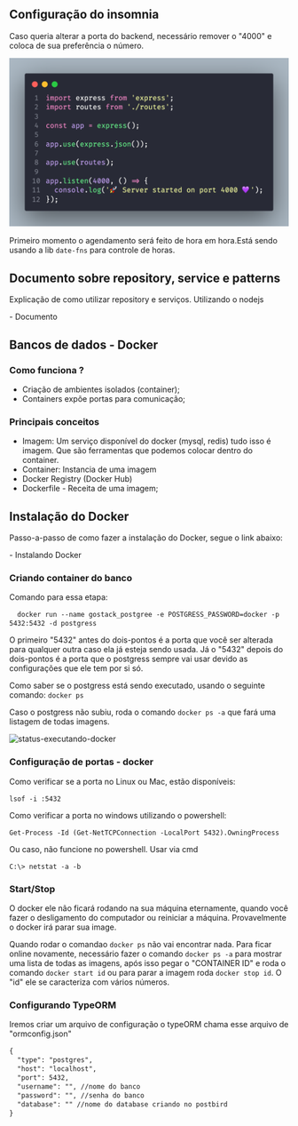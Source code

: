 ## Configuração do insomnia

Caso queria alterar a porta do backend, necessário remover o "4000" e coloca de sua preferência o número.

<img src="https://github.com/Lftho/gobarber-backend/blob/main/src/assets-readme/code-01.png" />

<br>

Primeiro momento o agendamento será feito de hora em hora.Está sendo usando a lib ```date-fns``` para controle de horas.

## Documento sobre repository, service e patterns

<p>Explicação de como utilizar repository e serviços. Utilizando o nodejs </p>
    <a style="text-decoration: none" 
    href="https://www.notion.so/Repository-service-e-patterns-82419cceb11c4c4fbbc055ade7fb1ac5"> - Documento</a>


<br>

## Bancos de dados - Docker

<h3>Como funciona ?</h2>
<p>
  <ul>
    <li>
      Criação de ambientes isolados (container);
    </li>
    <li>
      Containers expõe portas para comunicação;
    </li>
  </ul>
</p>

<h3>Principais conceitos</h3>
<p>
<ul>
  <li>
    Imagem: Um serviço disponível do docker (mysql, redis) tudo isso é imagem. Que são ferramentas que podemos colocar dentro do container.
  </li>
  <li>
    Container: Instancia de uma imagem
  </li>
  <li>
    Docker Registry (Docker Hub)
  </li>
  <li>
    Dockerfile
    - Receita de uma imagem;
  </li>
  </ul>
<p>

## Instalação do Docker

<p>Passo-a-passo de como fazer a instalação do Docker, segue o link abaixo: </p>

<a 
style="text-decoration: none"
href="https://www.notion.so/Instalando-Docker-6290d9994b0b4555a153576a1d97bee2"> - Instalando Docker</a>


<h3>Criando container do banco</h3>

Comando para essa etapa:
``` 
  docker run --name gostack_postgree -e POSTGRESS_PASSWORD=docker -p 5432:5432 -d postgress
```

O primeiro "5432" antes do dois-pontos é a porta que você ser alterada para qualquer outra caso ela já esteja sendo usada. Já o "5432" depois do dois-pontos é a porta que o postgress sempre vai usar devido as configurações que ele tem por si só.

Como saber se o postgress está sendo executado, usando o seguinte comando:
``` docker ps ``` 

Caso o postgress não subiu, roda o comando ``` docker ps -a ``` que fará uma listagem de todas imagens.

<img src="" alt="status-executando-docker" />

<h3>Configuração de portas - docker</h3>

Como verificar se a porta no Linux ou Mac, estão disponíveis:

``` 
lsof -i :5432 
```  

Como verificar a porta no windows utilizando o powershell:

``` 
Get-Process -Id (Get-NetTCPConnection -LocalPort 5432).OwningProcess 
``` 

Ou caso, não funcione no powershell. Usar via cmd

```
C:\> netstat -a -b
``` 


<h3>Start/Stop</h3>

O docker ele não ficará rodando na sua máquina eternamente, quando você fazer o desligamento do computador ou reiniciar a máquina. Provavelmente o docker irá parar sua image. 

Quando rodar o comandao ``` docker ps ``` não vai encontrar nada. Para ficar online novamente, necessário fazer o comando ```docker ps -a``` para mostrar uma lista de todas as imagens, após isso pegar o "CONTAINER ID" e roda o comando ```docker start id``` ou para parar a imagem roda ```docker stop id```. O "id" ele se caracteriza com vários números.

<h3>Configurando TypeORM</h3>

Iremos criar um arquivo de configuração o typeORM chama esse arquivo de "ormconfig.json"

```
{
  "type": "postgres",
  "host": "localhost",
  "port": 5432,
  "username": "", //nome do banco
  "password": "", //senha do banco
  "database": "" //nome do database criando no postbird
}
```